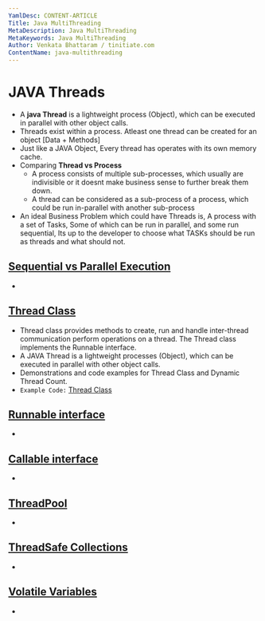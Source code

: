 ```yaml
---
YamlDesc: CONTENT-ARTICLE
Title: Java MultiThreading
MetaDescription: Java MultiThreading
MetaKeywords: Java MultiThreading
Author: Venkata Bhattaram / tinitiate.com
ContentName: java-multithreading
---
```


# JAVA Threads
* A **java Thread** is a lightweight process (Object), which can be executed in
  parallel with other object calls.
* Threads exist within a process. Atleast one thread can be created for an 
  object [Data + Methods]
* Just like a JAVA Object, Every thread has operates with its own memory cache.
* Comparing **Thread vs Process**
  * A process consists of multiple sub-processes, which usually are indivisible 
    or it doesnt make business sense to further break them down.
  * A thread can be considered as a sub-process of a process, which could be 
    run in-parallel with another sub-process
* An ideal Business Problem which could  have Threads is, A process with a set 
  of Tasks, Some of which can be run in parallel, and some run sequential,
  Its up to the developer to choose what TASKs should be run as threads and 
  what should not.


## [Sequential vs Parallel Execution](multithreading-thread-class.html)
*

## [Thread Class](multithreading-thread-class.html)
* Thread class provides methods to create, run and handle inter-thread 
  communication perform operations on a thread. The Thread class implements the
  Runnable interface.
* A JAVA Thread is a lightweight processes (Object), which can be executed in 
  parallel with other object calls.
* Demonstrations and code examples for Thread Class and Dynamic Thread Count.
* `Example Code:` [Thread Class](multithreading-thread-class.html)


## [Runnable interface]()
*


## [Callable interface]()
* 


## [ThreadPool]()
*


## [ThreadSafe Collections]()
* 


## [Volatile Variables]()
*

